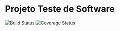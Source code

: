 # Projeto Teste de Software
[![Build Status](https://travis-ci.org/mathmarques/teste-software.svg)](https://travis-ci.org/mathmarques/teste-software)
[![Coverage Status](https://coveralls.io/repos/github/mathmarques/teste-software/badge.svg?branch=master)](https://coveralls.io/github/mathmarques/teste-software?branch=master)